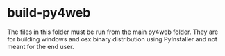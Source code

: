 # build-py4web

The files in this folder must be run from the main py4web folder. They are for building windows and osx binary distribution using PyInstaller and not meant for the end user.
